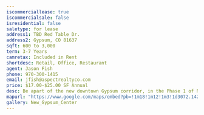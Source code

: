 ```yaml
---
iscommerciallease: true
iscommercialsale: false
isresidential: false
saletype: for lease
address1: TBD Red Table Dr.
address2: Gypsum, CO 81637
sqft: 600 to 3,000 
term: 3-7 Years
camretax: Included in Rent
shortdesc: Retail, Office, Restaurant
agent: Jason Fish
phone: 970-300-1415
email: jfish@aspectrealtyco.com
price: $17.00-$25.00 SF Annual
desc: Be apart of the new downtown Gypsum corridor, in the Phase 1 of New Gypsum Center. The spaces will be delivered in XXX and will be an excellent opportunity for expanding local businesses, franchises, and new concepts to establish their presence in the growing Downtown Gypsum corridor. Pre-leasing now, please call for incentives
mapurl: "https://www.google.com/maps/embed?pb=!1m18!1m12!1m3!1d3072.1429580685735!2d-106.94287458579589!3d39.64649711004706!2m3!1f0!2f0!3f0!3m2!1i1024!2i768!4f13.1!3m3!1m2!1s0x8741bf15cf4c6d07%3A0xeab9ffc776902f71!2sGreen%20Way%2C%20Gypsum%2C%20CO%2081637!5e0!3m2!1sen!2sus!4v1588008223845!5m2!1sen!2sus"
gallery: New_Gypsum_Center
---
```

